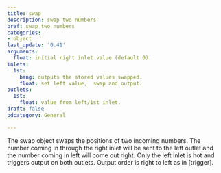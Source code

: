 ```yaml
---
title: swap
description: swap two numbers
bref: swap two numbers
categories:
- object
last_update: '0.41'
arguments:
  float: initial right inlet value (default 0).
inlets:
  1st:
    bang: outputs the stored values swapped.
    float: set left value,  swap and output.
outlets:
  1st:
    float: value from left/1st inlet.
draft: false
pdcategory: General

---
```

The swap object swaps the positions of two incoming numbers. The number coming in through the right inlet will be sent to the left outlet and the number coming in left will come out right. Only the left inlet is hot and triggers output on both outlets. Output order is right to left as in [trigger].
